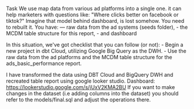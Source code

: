 Task
We use map data from various ad platforms into a single one. it can help marketers with questions like: "Where clicks better on facebook or tiktok?"
Imagine that model behind dashboard, is lost somehow. You need to rebuilt it. You have: — raw data from the ad systems (seeds folder), - the MCDM table structure for this report, - and dashboard

In this situation, we've got checklist that you can follow (or not): - Begin a new project in dbt Cloud, utilizing Google Big Query as the DWH. - Use the raw data from the ad platforms and the MCDM table structure for the ads_basic_performance report.

I have transformed the data using DBT Cloud and BigQuery DWH and recreated table report using google looker studio.
Dashboard: https://lookerstudio.google.com/s/jUxV2KMA2BU
If you want to make changes in the dataset (i.e adding columns into the dataset) you should refer to the models/final.sql and adjust the operations there.
